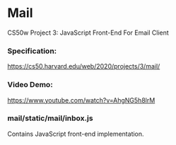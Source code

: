 # Mail
CS50w Project 3: JavaScript Front-End For Email Client

### Specification:
<https://cs50.harvard.edu/web/2020/projects/3/mail/>

### Video Demo:
<https://www.youtube.com/watch?v=AhgNG5h8lrM>

### mail/static/mail/inbox.js
Contains JavaScript front-end implementation. 
